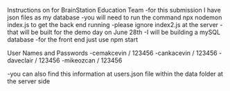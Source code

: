 Instructions on for BrainStation Education Team
-for this submission I have json files as my database
-you will need to run the command npx nodemon index.js to get the back end running
-please ignore index2.js at the server
-that will be built for the demo day on June 28th
-I will be building a mySQL database
-for the front end just use npm start

User Names and Passwords
-cemakcevin / 123456
-cankacevin / 123456
-daveclair / 123456
-mikeozcan / 123456

-you can also find this information at users.json file within the data folder at the server side